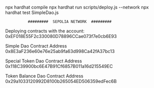 npx hardhat compile
npx hardhat run scripts/deploy.js --network
npx hardhat test SimpleDao.js


              #########  SEPOLIA NETWORK  #########
Deploying contracts with the account: 0xEF018E55F2c330080D78896CCae073f7e0cb6E93

Simple Dao Contract Address 0x8E3aF236e60e76e25ab9fa63d998Ca42fA37bc13

Special Token Dao Contract Address 0x118C39900bc6E47B91Cf6857B011a16d215549EC

Token Balance Dao Contract Address 0x29a1033120992D8100b265054ED506359edFec6B

